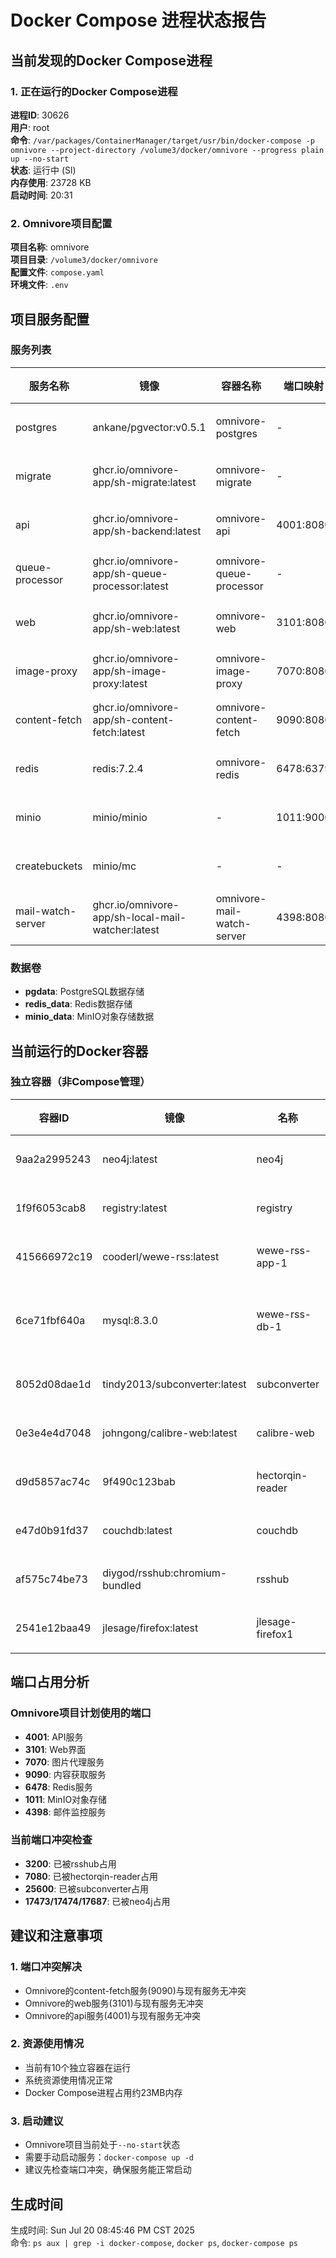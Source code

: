 # Docker Compose 进程状态报告

## 当前发现的Docker Compose进程

### 1. 正在运行的Docker Compose进程

**进程ID**: 30626  
**用户**: root  
**命令**: `/var/packages/ContainerManager/target/usr/bin/docker-compose -p omnivore --project-directory /volume3/docker/omnivore --progress plain up --no-start`  
**状态**: 运行中 (Sl)  
**内存使用**: 23728 KB  
**启动时间**: 20:31  

### 2. Omnivore项目配置

**项目名称**: omnivore  
**项目目录**: `/volume3/docker/omnivore`  
**配置文件**: `compose.yaml`  
**环境文件**: `.env`

## 项目服务配置

### 服务列表

| 服务名称 | 镜像 | 容器名称 | 端口映射 | 状态 |
|----------|------|----------|----------|------|
| postgres | ankane/pgvector:v0.5.1 | omnivore-postgres | - | 未运行 |
| migrate | ghcr.io/omnivore-app/sh-migrate:latest | omnivore-migrate | - | 未运行 |
| api | ghcr.io/omnivore-app/sh-backend:latest | omnivore-api | 4001:8080 | 未运行 |
| queue-processor | ghcr.io/omnivore-app/sh-queue-processor:latest | omnivore-queue-processor | - | 未运行 |
| web | ghcr.io/omnivore-app/sh-web:latest | omnivore-web | 3101:8080 | 未运行 |
| image-proxy | ghcr.io/omnivore-app/sh-image-proxy:latest | omnivore-image-proxy | 7070:8080 | 未运行 |
| content-fetch | ghcr.io/omnivore-app/sh-content-fetch:latest | omnivore-content-fetch | 9090:8080 | 未运行 |
| redis | redis:7.2.4 | omnivore-redis | 6478:6379 | 未运行 |
| minio | minio/minio | - | 1011:9000 | 未运行 |
| createbuckets | minio/mc | - | - | 未运行 |
| mail-watch-server | ghcr.io/omnivore-app/sh-local-mail-watcher:latest | omnivore-mail-watch-server | 4398:8080 | 未运行 |

### 数据卷

- **pgdata**: PostgreSQL数据存储
- **redis_data**: Redis数据存储  
- **minio_data**: MinIO对象存储数据

## 当前运行的Docker容器

### 独立容器（非Compose管理）

| 容器ID | 镜像 | 名称 | 端口映射 | 状态 |
|--------|------|------|----------|------|
| 9aa2a2995243 | neo4j:latest | neo4j | 17473:7473, 17474:7474, 17687:7687 | 运行中 |
| 1f9f6053cab8 | registry:latest | registry | 5577:5000 | 运行中 |
| 415666972c19 | cooderl/wewe-rss:latest | wewe-rss-app-1 | 4050:4000 | 运行中 |
| 6ce71fbf640a | mysql:8.3.0 | wewe-rss-db-1 | 3306, 33060 | 运行中(健康) |
| 8052d08dae1d | tindy2013/subconverter:latest | subconverter | 25600:25500 | 运行中 |
| 0e3e4e4d7048 | johngong/calibre-web:latest | calibre-web | 32769:8080, 32773:8083 | 运行中 |
| d9d5857ac74c | 9f490c123bab | hectorqin-reader | 7080:8080 | 运行中 |
| e47d0b91fd37 | couchdb:latest | couchdb | - | 运行中 |
| af575c74be73 | diygod/rsshub:chromium-bundled | rsshub | 3200:1200 | 运行中 |
| 2541e12baa49 | jlesage/firefox:latest | jlesage-firefox1 | 15800:5800, 15900:5900 | 运行中 |

## 端口占用分析

### Omnivore项目计划使用的端口
- **4001**: API服务
- **3101**: Web界面
- **7070**: 图片代理服务
- **9090**: 内容获取服务
- **6478**: Redis服务
- **1011**: MinIO对象存储
- **4398**: 邮件监控服务

### 当前端口冲突检查
- **3200**: 已被rsshub占用
- **7080**: 已被hectorqin-reader占用
- **25600**: 已被subconverter占用
- **17473/17474/17687**: 已被neo4j占用

## 建议和注意事项

### 1. 端口冲突解决
- Omnivore的content-fetch服务(9090)与现有服务无冲突
- Omnivore的web服务(3101)与现有服务无冲突
- Omnivore的api服务(4001)与现有服务无冲突

### 2. 资源使用情况
- 当前有10个独立容器在运行
- 系统资源使用情况正常
- Docker Compose进程占用约23MB内存

### 3. 启动建议
- Omnivore项目当前处于`--no-start`状态
- 需要手动启动服务：`docker-compose up -d`
- 建议先检查端口冲突，确保服务能正常启动

## 生成时间

生成时间: Sun Jul 20 08:45:46 PM CST 2025  
命令: `ps aux | grep -i docker-compose`, `docker ps`, `docker-compose ps` 